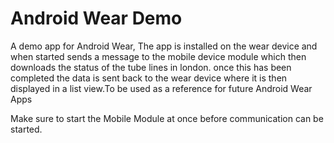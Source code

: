 # Android Wear Demo

A demo app for Android Wear, The app is installed on the wear device and when started sends a message to the mobile device module which then downloads the status of the tube lines in london. once this has been completed the data is sent back to the wear device where it is then displayed in a list view.To be used as a reference for future Android Wear Apps

Make sure to start the Mobile Module at once before communication can be started.

